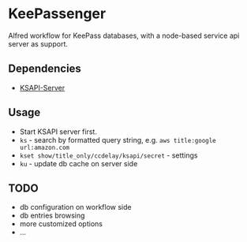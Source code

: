 KeePassenger
============

Alfred workflow for KeePass databases, with a node-based service api server as support.

## Dependencies

- [KSAPI-Server](https://github.com/dearrrfish/keepass-service-node)

## Usage

- Start KSAPI server first.
- `ks` - search by formatted query string, e.g. `aws title:google url:amazon.com`
- `kset show/title_only/ccdelay/ksapi/secret` - settings
- `ku` - update db cache on server side

## TODO

- db configuration on workflow side
- db entries browsing
- more customized options
- ...